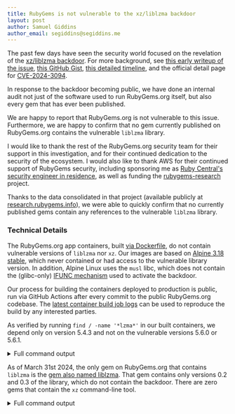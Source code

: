 ```yaml
---
title: RubyGems is not vulnerable to the xz/liblzma backdoor
layout: post
author: Samuel Giddins
author_email: segiddins@segiddins.me
---
```


The past few days have seen the security world focused on the revelation of the [xz/liblzma backdoor](https://xeiaso.net/notes/2024/xz-vuln/). For more background, see [this early writeup of the issue](https://xeiaso.net/notes/2024/xz-vuln/), [this GitHub Gist](https://gist.github.com/thesamesam/223949d5a074ebc3dce9ee78baad9e27), [this detailed timeline](https://boehs.org/node/everything-i-know-about-the-xz-backdoor), and the official detail page for [CVE-2024-3094](https://nvd.nist.gov/vuln/detail/CVE-2024-3094). 

In response to the backdoor becoming public, we have done an internal audit not just of the software used to run RubyGems.org itself, but also every gem that has ever been published.

We are happy to report that RubyGems.org is not vulnerable to this issue. Furthermore, we are happy to confirm that no gem currently published on RubyGems.org contains the vulnerable `liblzma` library.

I would like to thank the rest of the RubyGems.org security team for their support in this investigation, and for their continued dedication to the security of the ecosystem. I would also like to thank AWS for their continued support of RubyGems security, including sponsoring me as [Ruby Central's security engineer in residence](https://rubycentral.org/news/ruby-central-welcomes-new-software-engineer-in-residence-sponsored-by-aws/), as well as funding the [rubygems-research](https://github.com/segiddins/rubygems-research) project. 

Thanks to the data consolidated in that project (available publicly at [research.rubygems.info](https://research.rubygems.info)), we were able to quickly confirm that no currently published gems contain any references to the vulnerable `liblzma` library.

### Technical Details

The RubyGems.org app containers, built [via Dockerfile](https://github.com/rubygems/rubygems.org/blob/master/Dockerfile), do not contain vulnerable versions of `liblzma` nor `xz`. Our images are based on [Alpine 3.18 stable](https://github.com/rubygems/rubygems.org/blob/master/Dockerfile#L5), which never contained or had access to the vulnerable library version. In addition, Alpine Linux uses the `musl` libc, which does not contain the (glibc-only) [IFUNC mechanism](https://sourceware.org/glibc/wiki/GNU_IFUNC) used to activate the backdoor.

Our process for building the containers deployed to production is public, run via GitHub Actions after every commit to the public RubyGems.org codebase. The [latest container build job logs](https://github.com/rubygems/rubygems.org/actions/runs/8498544592/job/23278360812) can be used to reproduce the build by any interested parties.

As verified by running `find / -name '*lzma*'` in our built containers, we depend only on version 5.4.3 and not on the vulnerable versions 5.6.0 or 5.6.1.

<details>
<summary>Full command output</summary>
<pre><code>$ find / -name '*lzma*'
/usr/bin/lzma
/usr/bin/unlzma
/usr/lib/liblzma.so.5
/usr/lib/liblzma.so.5.4.3
/app/vendor/ruby/3.3.0/gems/bindata-2.5.0/lib/bindata/transform/lzma.rb

$ find / -name '*xz*'
/sys/module/xz_dec
/usr/bin/unxz
/usr/bin/xzcat
/app/vendor/ruby/3.3.0/gems/bindata-2.5.0/lib/bindata/transform/xz.rb
</code></pre>
</details>
<p></p>

As of March 31st 2024, the only gem on RubyGems.org that contains `liblzma` is the [gem also named liblzma](https://rubygems.org/gems/liblzma). That gem contains only versions 0.2 and 0.3 of the library, which do not contain the backdoor. There are zero gems that contain the `xz` command-line tool.

<details>
<summary>Full command output</summary>
<pre><code>
irb(main):005> attrs = ['version_data_entries.full_name', 'rubygems.name',  'versions.number', 'versions.platform', 'versions.uploaded_at']
=> ["version_data_entries.full_name", "rubygems.name", "versions.number", "versions.platform", "versions.uploaded_at"]
irb(main):006> VersionDataEntry.where('version_data_entries.name LIKE ?', 'liblzma%.so').joins(:version, :rubygem).pluck(*attrs).map { |p| attrs.zip(p).to_h }
=>
[{"version_data_entries.full_name"=>"lib/liblzma.so", "rubygems.name"=>"liblzma", "versions.number"=>"0.2", "versions.platform"=>"mingw32", "versions.uploaded_at"=>Sat, 31 Mar 2012 05:57:47.212691000 UTC +00:00},
 {"version_data_entries.full_name"=>"lib/1.9.1/liblzma.so",
  "rubygems.name"=>"liblzma",
  "versions.number"=>"0.3",
  "versions.platform"=>"x86-mingw32",
  "versions.uploaded_at"=>Thu, 21 Feb 2013 13:21:51.961608000 UTC +00:00},
 {"version_data_entries.full_name"=>"lib/2.0.0/liblzma.so",
  "rubygems.name"=>"liblzma",
  "versions.number"=>"0.3",
  "versions.platform"=>"x86-mingw32",
  "versions.uploaded_at"=>Thu, 21 Feb 2013 13:21:51.961608000 UTC +00:00}]

irb(main):008> VersionDataEntry.where('version_data_entries.name = ?', 'xz').joins(:version, :rubygem).pluck(*attrs).map { |p| attrs.zip(p).to_h }
=> []
</code></pre>
</details>
